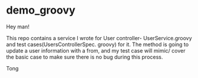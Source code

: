 # demo_groovy
Hey man!

This repo contains a service I wrote for User controller- UserService.groovy and test cases(UsersControllerSpec. groovy) for it. 
The method is going to update a user information with a from, and my test case will mimic/ cover the basic case to make sure there is no bug during this process. 

Tong

